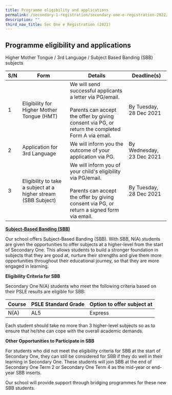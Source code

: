 ```yaml
---
title: Programme eligibility and applications
permalink: /secondary-1-registration/secondary-one-e-registration-2022/programme-eligibility-and-applications/
description: ""
third_nav_title: Sec One e Registration (2022)
---
```

## Programme eligibility and applications


Higher Mother Tongue / 3rd Language / Subject Based Banding (SBB) subjects

<table>
<thead>
  <tr>
    <th>S/N</th>
    <th>Form</th>
    <th>Details</th>
    <th>Deadline(s)</th>
  </tr>
</thead>
<tbody>
  <tr>
    <td>1</td>
    <td>Eligibility for Higher Mother Tongue (HMT)</td>
    <td>We will send successful applicants a letter via PG/email.<br> <br>Parents can accept the offer by giving consent via PG, or return the completed Form A via email.</td>
    <td>By Tuesday, 28 Dec 2021<br> </td>
  </tr>
  <tr>
    <td>2</td>
    <td>Application for 3rd Language</td>
    <td>We will inform you the outcome of your application via PG.</td>
    <td>By Wednesday, 23 Dec 2021<br> </td>
  </tr>
  <tr>
    <td>3</td>
    <td>Eligibility to take a subject at a higher stream (SBB Subject)</td>
    <td>We will inform you of your child's eligibility via PG/email.<br> <br>Parents can accept the offer by giving consent via PG, or return a signed form via email.</td>
    <td>By Tuesday, 28 Dec 2021<br> </td>
  </tr>
</tbody>
</table>


**<u>Subject-Based Banding (SBB)</u>**

  
Our school offers Subject-Based Banding (SBB). With SBB, N(A) students are given the opportunities to offer subjects at a higher-level from the start of Secondary One. This allows students to build a stronger foundation in subjects that they are good at, nurture their strengths and give them more opportunities throughout their educational journey, so that they are more engaged in learning.

**Eligibility Criteria for SBB**

Secondary One N(A) students who meet the following criteria based on their PSLE results are eligible for SBB:

<table>
<thead>
  <tr>
    <th>Course</th>
    <th>PSLE Standard Grade</th>
    <th>Option to offer subject at</th>
  </tr>
</thead>
<tbody>
  <tr>
    <td>N(A)</td>
    <td>AL5</td>
    <td>Express</td>
  </tr>
</tbody>
</table>

Each student should take no more than 3 higher-level subjects so as to ensure that he/she can cope with the overall academic demands.

**Other Opportunities to Participate in SBB**

For students who did not meet the eligibility criteria for SBB at the start of Secondary One, they can still be considered for SBB if they do well in their learning in Secondary One. These students will join SBB at the end of Secondary One Term 2 or Secondary One Term 4 as the mid-year or end-year SBB inserts.

Our school will provide support through bridging programmes for these new SBB students.